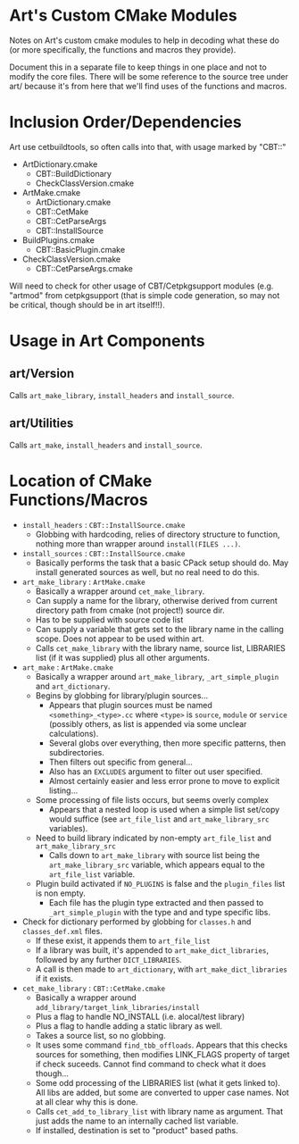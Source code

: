 Art's Custom CMake Modules
==========================
Notes on Art's custom cmake modules to help in decoding what these do
(or more specifically, the functions and macros they provide).

Document this in a separate file to keep things in one place and not
to modify the core files. There will be some reference to the source
tree under art/ because it's from here that we'll find uses of the
functions and macros.

Inclusion Order/Dependencies
============================
Art use cetbuildtools, so often calls into that, with usage marked by
"CBT::"

- ArtDictionary.cmake
  - CBT::BuildDictionary
  - CheckClassVersion.cmake
- ArtMake.cmake
  - ArtDictionary.cmake
  - CBT::CetMake
  - CBT::CetParseArgs
  - CBT::InstallSource
- BuildPlugins.cmake
  - CBT::BasicPlugin.cmake
- CheckClassVersion.cmake
  - CBT::CetParseArgs.cmake

Will need to check for other usage of CBT/Cetpkgsupport modules (e.g.
"artmod" from cetpkgsupport (that is simple code generation, so may not
be critical, though should be in art itself!!).

Usage in Art Components
=======================
art/Version
-----------
Calls `art_make_library`, `install_headers` and `install_source`.

art/Utilities
-------------
Calls `art_make`, `install_headers` and `install_source`.

Location of CMake Functions/Macros
==================================
- `install_headers` : `CBT::InstallSource.cmake`
  - Globbing with hardcoding, relies of directory structure to function,
    nothing more than wrapper around `install(FILES ...)`.
- `install_sources` : `CBT::InstallSource.cmake`
  - Basically performs the task that a basic CPack setup should do.
    May install generated sources as well, but no real need to do
    this.
- `art_make_library` : `ArtMake.cmake`
  - Basically a wrapper around `cet_make_library`.
  - Can supply a name for the library, otherwise derived from current
    directory path from cmake (not project!) source dir.
  - Has to be supplied with source code list
  - Can supply a variable that gets set to the library name in the calling
    scope. Does not appear to be used within art.
  - Calls `cet_make_library` with the library name, source list,
    LIBRARIES list (if it was supplied) plus all other arguments.
- `art_make` : `ArtMake.cmake`
  - Basically a wrapper around `art_make_library`, `_art_simple_plugin`
    and `art_dictionary`.
  - Begins by globbing for library/plugin sources...
    - Appears that plugin sources must be named `<something>_<type>.cc`
      where `<type>` is `source`, `module` or `service` (possibly others,
      as list is appended via some unclear calculations).
    - Several globs over everything, then more specific patterns, then
      subdirectories.
    - Then filters out specific from general...
    - Also has an `EXCLUDES` argument to filter out user specified.
    - Almost certainly easier and less error prone to move to explicit
      listing...
  - Some processing of file lists occurs, but seems overly complex
    - Appears that a nested loop is used when a simple list set/copy
      would suffice (see `art_file_list` and `art_make_library_src`
      variables).
  - Need to build library indicated by non-empty `art_file_list` and
    `art_make_library_src`
    - Calls down to `art_make_library` with source list being the
      `art_make_library_src` variable, which appears equal to the
      `art_file_list` variable.
  - Plugin build activated if `NO_PLUGINS` is false and the `plugin_files`
    list is non empty.
    - Each file has the plugin type extracted and then passed to
      `_art_simple_plugin` with the type and and type specific libs.
 - Check for dictionary performed by globbing for `classes.h` and
   `classes_def.xml` files.
   - If these exist, it appends them to `art_file_list`
   - If a library was built, it's appended to `art_make_dict_libraries`,
     followed by any further `DICT_LIBRARIES`.
   - A call is then made to `art_dictionary`, with
     `art_make_dict_libraries` if it exists.
- `cet_make_library` : `CBT::CetMake.cmake`
  - Basically a wrapper around `add_library/target_link_libraries/install`
  - Plus a flag to handle NO_INSTALL (i.e. alocal/test library)
  - Plus a flag to handle adding a static library as well.
  - Takes a source list, so no globbing.
  - It uses some command `find_tbb_offloads`. Appears that this checks
    sources for something, then modifies LINK_FLAGS property of target
    if check suceeds. Cannot find command to check what it does though...
  - Some odd processing of the LIBRARIES list (what it gets linked to).
    All libs are added, but some are converted to upper case names. Not
    at all clear why this is done.
  - Calls `cet_add_to_library_list` with library name as argument.
    That just adds the name to an internally cached list variable.
  - If installed, destination is set to "product" based paths.



